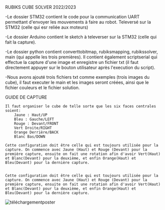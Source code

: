 RUBIKS CUBE SOLVER 2022/2023

-Le dossier STM32 contient le code pour la communication UART permettant d'envoyer les mouvements à faire au robot. Televersé sur la STM32 (celle qui esr reliée aux moteurs)

-Le dossier Arduino contient le sketch à televerser sur la STM32 (celle qui fait la capture).

-Le dossier python contient converttobitmap, rubiksmapping, rubikssolver, main (qui appelle les trois premières). Il contient également scriptserial qui effectue la capture d'une image et enregistre un fichier txt (il faut directement appuyer sur le bouton utilisateur après l'execution du script).

-Nous avons ajouté trois fichiers txt comme exemples (trois images du cube), il faut executer le main et les images seront créées, ainsi que le fichier couleurs et le fichier solution. 

GUIDE DE CAPTURE

	Il faut organiser le cube de telle sorte que les six faces centrales soient: 
		Jaune : Haut/UP 
		Bleu : Gauche/LEFT
		Rouge : Devant/FRONT
		Vert Droite/RIGHT
		Orange Derrière/BACK
		Blanc Bas/DOWN  

	Cette configuration doit être celle qui est toujours utilisée pour la capture. On commence avec Jaune (Haut) et Rouge (Devant) pour la première capture, ensuite on fait une rotation afin d'avoir Vert(Haut) et Blanc(Devant) pour la deuxième, et enfin Orange(Haut) et Bleu(Devant) pour la dernière capture.


	Cette configuration doit être celle qui est toujours utilisée pour la capture. On commence avec Jaune (Haut) et Rouge (Devant) pour la première capture, ensuite on fait une rotation afin d'avoir Vert(Haut) et Blanc(Devant) pour la deuxième, et enfin Orange(Haut) et Bleu(Devant) pour la dernière capture.

![téléchargementposter](https://github.com/abgeh/Solveur_Rubiks_2023/assets/95025754/70a9a4e8-fd66-476c-8161-106e02d8ca76)

